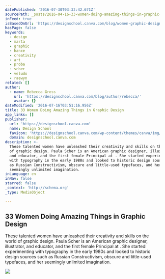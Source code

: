```yaml
---
datePublished: '2016-07-30T03:32:42.671Z'
sourcePath: _posts/2016-04-16-33-women-doing-amazing-things-in-graphic-design.md
inFeed: true
isBasedOnUrl: 'https://designschool.canva.com/blog/women-graphic-designers/'
hasPage: false
keywords:
  - design
  - marta
  - graphic
  - hance
  - creativity
  - art
  - proba
  - scher
  - veludo
  - raewyn
related: []
author:
  - name: Rebecca Gross
    url: 'https://designschool.canva.com/blog/author/rebecca/'
    avatar: {}
dateModified: '2016-07-16T03:51:16.956Z'
title: 33 Women Doing Amazing Things in Graphic Design
app_links: []
publisher:
  url: 'https://designschool.canva.com'
  name: Design School
  favicon: 'https://designschool.canva.com/wp-content/themes/canva/img/icons/favicon.ico'
  domain: designschool.canva.com
description: >-
  These talented women have unleashed their creativity and skills on the world
  of graphic design. Paula Scher is an American graphic designer, illustrator,
  and educator, and the first female Principal at . She started experimenting
  with typography in the early 1980s and looked to historic design sources such
  as Russian Constructivism, obscure and little-used typefaces, and her
  seemingly unlimited imagination.
inLanguage: en
inNav: false
starred: false
_context: 'http://schema.org'
_type: MediaObject

---
```

<article style=""><h1>33 Women Doing Amazing Things in Graphic Design</h1><p>These talented women have unleashed their creativity and skills on the world of graphic design. Paula Scher is an American graphic designer, illustrator, and educator, and the first female Principal at . She started experimenting with typography in the early 1980s and looked to historic design sources such as Russian Constructivism, obscure and little-used typefaces, and her seemingly unlimited imagination.</p><img src="https://designschool.canva.com/wp-content/uploads/sites/2/2016/02/03.-Jing-Zhang.jpg" /></article>